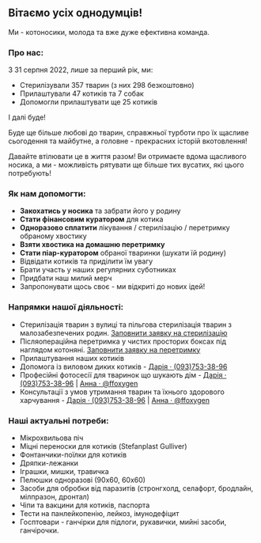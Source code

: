 ## Вітаємо усіх однодумців!

Ми - котоносики, молода та вже дуже ефективна команда.

### Про нас:

З 31 серпня 2022, лише за перший рік, ми:

- Стерилізували 357 тварин (з них 298 безкоштовно)
- Прилаштували 47 котиків та 7 собак
- Допомогли прилаштувати ще 25 котиків

І далі буде!

Буде ще більше любові до тварин, справжньої турботи про їх щасливе сьогодення та майбутне, а головне - прекрасних історій вкотовлення!

Давайте втілювати це в життя разом! Ви отримаєте вдома щасливого носика, а ми - можливість рятувати ще більше тих вусатих, які цього потребують!

### Як нам допомогти:

- **Закохатись у носика** та забрати його у родину
- **Стати фінансовим куратором** для котика
- **Одноразово сплатити** лікування / стерилізацію / перетримку обраному хвостику
- **Взяти хвостика на домашню перетримку**
- **Стати піар-куратором** обраної тваринки (шукати їй родину)
- Відвідати котиків та приділити їм увагу
- Брати участь у наших регулярних суботниках
- Придбати наш милий мерч
- Запропонувати щось своє - ми відкриті до нових ідей!

### Напрямки нашої діяльності:

- Стерилізація тварин з вулиці та пільгова стерилізація тварин з малозабезпечених родин. [Заповнити заявку на стерилізацію](https://forms.gle/6FJdnF7M6kt2y9SN6)
- Післяопераційна перетримка у чистих просторих боксах під наглядом котоняні. [Заповнити заявку на перетримку](https://docs.google.com/forms/d/e/1FAIpQLSe4ku2wu7WAkZ0jZ2bwT3axrziXu-HhClPbBanMJzD20qwaWQ/viewform)
- Прилаштування наших котиків
- Допомога із виловом диких котиків - [Дарія · (093)753-38-96](tel:+380937533896)
- Професійні фотосесії для тваринок що шукають дім - [Дарія · (093)753-38-96](tel:+380937533896)  |  [Анна · @ffoxygen](https://t.me/ffoxygen)
- Консультації з умов утримання тварин та їхнього здорового харчування - [Дарія · (093)753-38-96](tel:+380937533896)  |  [Анна · @ffoxygen](https://t.me/ffoxygen)

### Наші актуальні потреби:

- Мікрохвильова піч
- Міцні переноски для котиків (Stefanplast Gulliver)
- Фонтанчики-поїлки для котиків
- Дряпки-лежанки
- Іграшки, мишки, травичка
- Пелюшки одноразові (90х60, 60х60)
- Засоби для обробки від паразитів (стронгхолд, селафорт, бродлайн, мілпразон, дронтал)
- Чіпи та вакцини для котиків, паспорта
- Тести на панлейкопенію, лейкоз, імунодефіцит
- Госптовари - ганчірки для підлоги, рукавички, мийні засоби, ганчірочки.
